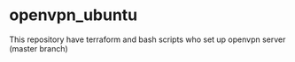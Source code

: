 # openvpn_ubuntu

This repository have terraform and bash scripts who set up openvpn server (master branch)
